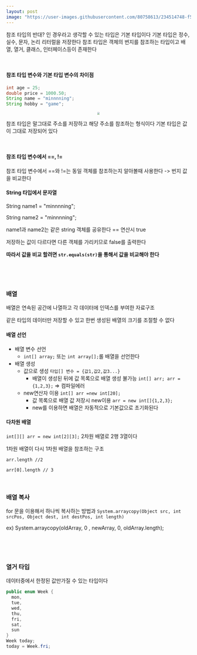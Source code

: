```yaml
---
layout: post
image: "https://user-images.githubusercontent.com/80758613/234514748-f5e67dce-14f2-4ca4-bb9c-8792cfc27f3b.png"
---
```


참조 타입의 반대? 인 경우라고 생각할 수 있는 타입은 기본 타입이다 기본 타입은 정수, 실수, 문자, 논리 리터럴을 저장한다 참조 타입은 객체의 번지를 참조하는  타입이고 배열, 열거, 클래스, 인터페이스등이 존재한다

&nbsp;

#### 참조 타입 변수와 기본 타입 변수의 차이점

``` java
int age = 25;
double price = 1000.50;
String name = "minnnning";
String hobby = "game";
```

<center>
<img src="https://user-images.githubusercontent.com/80758613/234514748-f5e67dce-14f2-4ca4-bb9c-8792cfc27f3b.png" style="zoom:40%;">
</center>

참조 타입은 말그대로 주소를 저장하고 해당 주소를 참조하는 형식이다 기본 타입은 값이 그대로 저장되어 있다

&nbsp;

#### 참조 타입 변수에서 ==, !=

참조 타입 변수에서 ==와 !=는 동일 객체를 참조하는지 알아볼때 사용한다 -> 번지 값을 비교한다

#### String 타입에서 문자열

String name1 = "minnnning";

String name2 = "minnnning";

name1과 name2는 같은 string 객체를 공유한다 == 연산시 true

저장하는 값이 다르다면 다른 객체를 가리키므로 false를 출력한다

**따라서 값을 비교 할려면 `str.equals(str)`을 통해서 값을 비교해야 한다**

&nbsp;

&nbsp;

### 배열

배열은 연속된 공간에 나열하고 각 데이터에 인덱스를 부여한 자료구조

같은 타입의 데이터만 저장할 수 있고 한번 생성된 배열의 크기를 조절할 수 없다

#### 배열 선언

* 배열 변수 선언
  * `int[] array;` 또는 `int array[];`롤 배열을 선언한다
* 배열 생성
  * 값으로 생성 `타입[] 변수 = {값1,값2,값3...}`
    * 배열이 생성된 뒤에 값 목록으로 배열 생성 불가능 `int[] arr; arr = {1,2,3};` => 컴파일에러
  * new연산자 이용 `int[] arr =new int[20]; `
    * 값 목록으로 배열 값 저장시 new이용 `arr = new int[]{1,2,3};`
    * new를 이용하면 배열은 자동적으로 기본값으로 초기화된다

#### 다차원 배열

`int[][] arr = new int[2][3];` 2차원 배열로 2행 3열이다

1차원 배열이 다시 1차원 배열을 참조하는 구조

`arr.length //2`

`arr[0].length // 3`

&nbsp;

### 배열 복사

for 문을 이용해서 하나씩 복사하는 방법과 `System.arraycopy(Object src, int srcPos, Object dest, int destPos, int length)`

ex)  System.arraycopy(oldArray, 0 , newArray, 0, oldArray.length);

&nbsp;

&nbsp;

### 열거 타입

데이터중에서 한정된 값만가질 수 있는 타입이다 

``` java
public enum Week {
  mon,
  tue,
  wed,
  thu,
  fri,
  sat,
  sun
}
Week today;
today = Week.fri;
```



